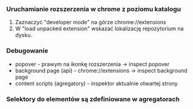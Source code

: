 ### Uruchamianie rozszerzenia w chrome z poziomu katalogu
1. Zaznaczyć "developer mode" na górze chrome://extensions
2. W "load unpacked extension" wskazać lokalizację repozytorium na dysku.

### Debugowanie
- popover - prawym na ikonkę rozszerzenia -> inspect popover
- background page (api) - chrome://extensions -> inspect background page
- content scripts (agregatory) - inspektor aktualnie otwartej strony

### Selektory do elementów są zdefiniowane w agregatorach
